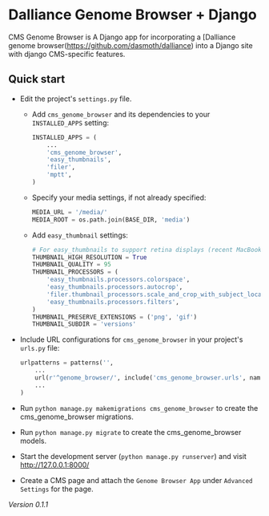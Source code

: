 # Dalliance Genome Browser + Django

CMS Genome Browser is A Django app for incorporating a [Dalliance genome browser(https://github.com/dasmoth/dalliance) into a Django site with django CMS-specific features.

## Quick start

- Edit the project's `settings.py` file.

    - Add `cms_genome_browser` and its dependencies to your `INSTALLED_APPS` setting:

        ```python
        INSTALLED_APPS = (
            ...
            'cms_genome_browser',
            'easy_thumbnails',
            'filer',
            'mptt',
        )
        ```

    - Specify your media settings, if not already specified:

        ```python
        MEDIA_URL = '/media/'
        MEDIA_ROOT = os.path.join(BASE_DIR, 'media')
        ```

    - Add `easy_thumbnail` settings: 

        ```python
        # For easy_thumbnails to support retina displays (recent MacBooks, iOS)
        THUMBNAIL_HIGH_RESOLUTION = True
        THUMBNAIL_QUALITY = 95
        THUMBNAIL_PROCESSORS = (
            'easy_thumbnails.processors.colorspace',
            'easy_thumbnails.processors.autocrop',
            'filer.thumbnail_processors.scale_and_crop_with_subject_location',
            'easy_thumbnails.processors.filters',
        )
        THUMBNAIL_PRESERVE_EXTENSIONS = ('png', 'gif')
        THUMBNAIL_SUBDIR = 'versions'
        ```

- Include URL configurations for `cms_genome_browser` in your project's `urls.py` file:

    ```python
    urlpatterns = patterns('',
        ...
        url(r'^genome_browser/', include('cms_genome_browser.urls', namespace='cms_genome_browser')),
        ...
    )
    ```

- Run `python manage.py makemigrations cms_genome_browser` to create the cms_genome_browser migrations.

- Run `python manage.py migrate` to create the cms_genome_browser models.

- Start the development server (`python manage.py runserver`) and visit http://127.0.0.1:8000/

- Create a CMS page and attach the `Genome Browser App` under `Advanced Settings` for the page.

*Version 0.1.1*
